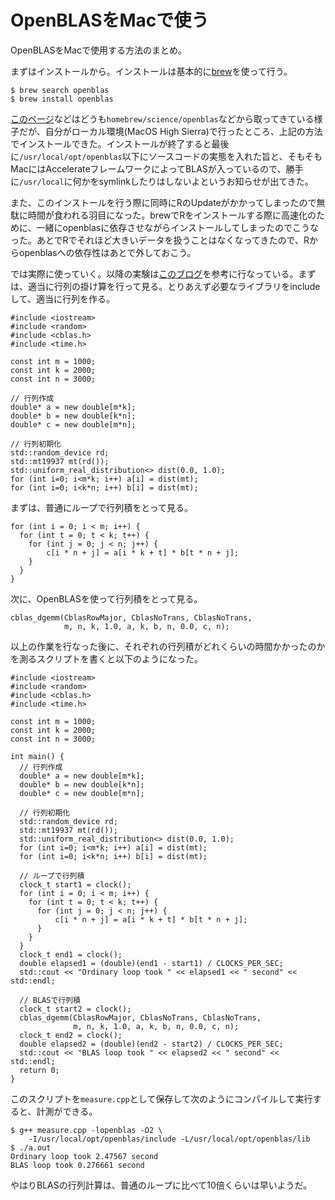# OpenBLASをMacで使う

OpenBLASをMacで使用する方法のまとめ。

まずはインストールから。インストールは基本的に[brew](https://brew.sh/)を使って行う。

```
$ brew search openblas
$ brew install openblas
```


[このページ](http://mayah.jp/posts/2016/blas/)などはどうも`homebrew/science/openblas`などから取ってきている様子だが、自分がローカル環境(MacOS High Sierra)で行ったところ、上記の方法でインストールできた。インストールが終了すると最後に`/usr/local/opt/openblas`以下にソースコードの実態を入れた旨と、そもそもMacにはAccelerateフレームワークによってBLASが入っているので、勝手に`/usr/local`に何かをsymlinkしたりはしないよというお知らせが出てきた。

また、このインストールを行う際に同時にRのUpdateがかかってしまったので無駄に時間が食われる羽目になった。brewでRをインストールする際に高速化のために、一緒にopenblasに依存させながらインストールしてしまったのでこうなった。あとでRでそれほど大きいデータを扱うことはなくなってきたので、Rからopenblasへの依存性はあとで外しておこう。

では実際に使っていく。以降の実験は[このブログ](https://qiita.com/t--k/items/69c43a667a1283578012)を参考に行なっている。まずは、適当に行列の掛け算を行って見る。とりあえず必要なライブラリをincludeして、適当に行列を作る。

```
#include <iostream>
#include <random>
#include <cblas.h>
#include <time.h>

const int m = 1000;
const int k = 2000;
const int n = 3000;

// 行列作成
double* a = new double[m*k];
double* b = new double[k*n];
double* c = new double[m*n];

// 行列初期化
std::random_device rd;
std::mt19937 mt(rd());
std::uniform_real_distribution<> dist(0.0, 1.0);
for (int i=0; i<m*k; i++) a[i] = dist(mt);
for (int i=0; i<k*n; i++) b[i] = dist(mt);
```


まずは、普通にループで行列積をとって見る。

```
for (int i = 0; i < m; i++) {
  for (int t = 0; t < k; t++) {
    for (int j = 0; j < n; j++) {
        c[i * n + j] = a[i * k + t] * b[t * n + j];
    }
  }
}
```


次に、OpenBLASを使って行列積をとって見る。

```
cblas_dgemm(CblasRowMajor, CblasNoTrans, CblasNoTrans,
            m, n, k, 1.0, a, k, b, n, 0.0, c, n);
```


以上の作業を行なった後に、それぞれの行列積がどれくらいの時間かかったのかを測るスクリプトを書くと以下のようになった。

```
#include <iostream>
#include <random>
#include <cblas.h>
#include <time.h>

const int m = 1000;
const int k = 2000;
const int n = 3000;

int main() {
  // 行列作成
  double* a = new double[m*k];
  double* b = new double[k*n];
  double* c = new double[m*n];

  // 行列初期化
  std::random_device rd;
  std::mt19937 mt(rd());
  std::uniform_real_distribution<> dist(0.0, 1.0);
  for (int i=0; i<m*k; i++) a[i] = dist(mt);
  for (int i=0; i<k*n; i++) b[i] = dist(mt);

  // ループで行列積
  clock_t start1 = clock();
  for (int i = 0; i < m; i++) {
    for (int t = 0; t < k; t++) {
      for (int j = 0; j < n; j++) {
          c[i * n + j] = a[i * k + t] * b[t * n + j];
      }
    }
  }
  clock_t end1 = clock();
  double elapsed1 = (double)(end1 - start1) / CLOCKS_PER_SEC;
  std::cout << "Ordinary loop took " << elapsed1 << " second" << std::endl;

  // BLASで行列積
  clock_t start2 = clock();
  cblas_dgemm(CblasRowMajor, CblasNoTrans, CblasNoTrans,
              m, n, k, 1.0, a, k, b, n, 0.0, c, n);
  clock_t end2 = clock();
  double elapsed2 = (double)(end2 - start2) / CLOCKS_PER_SEC;
  std::cout << "BLAS loop took " << elapsed2 << " second" << std::endl;
  return 0;
}
```


このスクリプトを`measure.cpp`として保存して次のようにコンパイルして実行すると、計測ができる。

```
$ g++ measure.cpp -lopenblas -O2 \
    -I/usr/local/opt/openblas/include -L/usr/local/opt/openblas/lib
$ ./a.out
Ordinary loop took 2.47567 second
BLAS loop took 0.276661 second
```


やはりBLASの行列計算は、普通のループに比べて10倍くらいは早いようだ。
